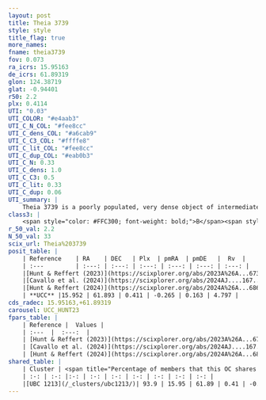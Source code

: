 ```yaml
---
layout: post
title: Theia 3739
style: style
title_flag: true
more_names: 
fname: theia3739
fov: 0.073
ra_icrs: 15.95163
de_icrs: 61.89319
glon: 124.38719
glat: -0.94401
r50: 2.2
plx: 0.4114
UTI: "0.03"
UTI_COLOR: "#e4aab3"
UTI_C_N_COL: "#fee8cc"
UTI_C_dens_COL: "#a6cab9"
UTI_C_C3_COL: "#ffffe8"
UTI_C_lit_COL: "#fee8cc"
UTI_C_dup_COL: "#eab0b3"
UTI_C_N: 0.33
UTI_C_dens: 1.0
UTI_C_C3: 0.5
UTI_C_lit: 0.33
UTI_C_dup: 0.06
UTI_summary: |
    Theia 3739 is a poorly populated, very dense object of intermediate C3 quality. It was recently reported in the literature.<br><br><span style="color: #99180f; font-weight: bold;">Warning: </span>This is very likely a duplicate object, which shares a large percentage of members with at least one previously reported entry.
class3: |
    <span style="color: #FFC300; font-weight: bold;">B</span><span style="color: #FFC300; font-weight: bold;">B</span>
r_50_val: 2.2
N_50_val: 33
scix_url: Theia%203739
posit_table: |
    | Reference    | RA    | DEC   | Plx  | pmRA  | pmDE   |  Rv  |
    | :---         | :---: | :---: | :---: | :---: | :---: | :---: |
    |[Hunt & Reffert (2023)](https://scixplorer.org/abs/2023A%26A...673A.114H) | 15.968 | 61.892 | 0.403 | -0.277 | 0.142 | 4.797 |
    |[Cavallo et al. (2024)](https://scixplorer.org/abs/2024AJ....167...12C) | 15.924 | 61.895 | 0.409 | -- | -- | -- |
    |[Hunt & Reffert (2024)](https://scixplorer.org/abs/2024A%26A...686A..42H) | 15.968 | 61.892 | 0.403 | -0.277 | 0.142 | 4.797 |
    | **UCC** |15.952 | 61.893 | 0.411 | -0.265 | 0.163 | 4.797 | 
cds_radec: 15.95163,+61.89319
carousel: UCC_HUNT23
fpars_table: |
    | Reference |  Values |
    | :---  |  :---:  |
    | [Hunt & Reffert (2023)](https://scixplorer.org/abs/2023A%26A...673A.114H) | `AV50=2.455, diffAV50=1.147, MOD50=11.752, logAge50=8.528` |
    | [Cavallo et al. (2024)](https://scixplorer.org/abs/2024AJ....167...12C) | `AV50=2.37, dMod50=11.82, logAge50=8.61, [Fe/H]50=0.24` |
    | [Hunt & Reffert (2024)](https://scixplorer.org/abs/2024A%26A...686A..42H) | `MassJ=254.283` |
shared_table: |
    | Cluster | <span title="Percentage of members that this OC shares with the ones listed">%</span>   | RA   | DEC   | Plx   | pmRA  | pmDE  | Rv | UTI |
    | :-: | :-: |:-: | :-: | :-: | :-: | :-: | :-: | :-: |
    |[UBC 1213](/_clusters/ubc1213/)| 93.9 | 15.95 | 61.89 | 0.41 | -0.28 | 0.17 | 4.8 |0.36 |
---
```

